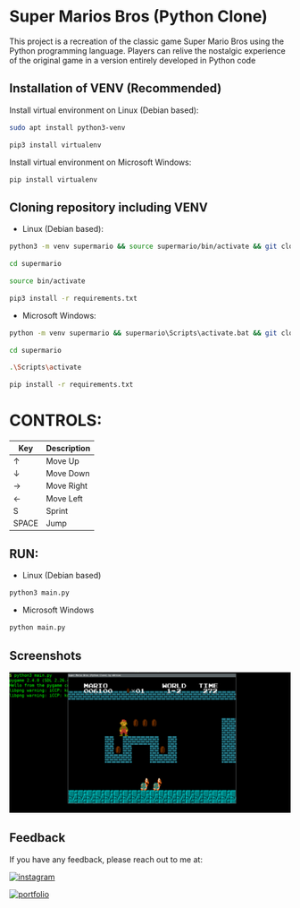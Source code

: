 
# Super Marios Bros (Python Clone)

This project is a recreation of the classic game Super Mario Bros using the Python programming language. Players can relive the nostalgic experience of the original game in a version entirely developed in Python code



## Installation of VENV (Recommended)

Install virtual environment on Linux (Debian based):

```bash
sudo apt install python3-venv
```
```bash
pip3 install virtualenv
``` 

Install virtual environment on Microsoft Windows:

```bash
pip install virtualenv
```
## Cloning repository including VENV

- Linux (Debian based):
```bash
python3 -m venv supermario && source supermario/bin/activate && git clone https//github.com/m0rniac/supermario temp_folder && mv temp_folder/* . && rm -r temp_folder && deactivate
```
```bash
cd supermario
```
```bash
source bin/activate
```
```bash
pip3 install -r requirements.txt
```


- Microsoft Windows:
```bash
python -m venv supermario && supermario\Scripts\activate.bat && git clone https://github.com/m0rniac/supermario temp_folder && move temp_folder\* . && rmdir /s /q temp_folder && deactivate
```
```bash
cd supermario
```
```bash
.\Scripts\activate
```
```bash
pip install -r requirements.txt
```
# CONTROLS:
| Key       | Description              |
|-----------|--------------------------|
| ↑         | Move Up                  |
| ↓         | Move Down                |
| →         | Move Right               |
| ←         | Move Left                |
| S         | Sprint                   |
| SPACE     | Jump                     |


## RUN:
- Linux (Debian based)
```bash
python3 main.py
```
- Microsoft Windows
```bash
python main.py
```

## Screenshots

![App Screenshot](./images/ss01.png)


## Feedback
If you have any feedback, please reach out to me at:

[![instagram](https://img.shields.io/badge/instagram-0A66C2?style=for-the-badge&logo=instagram&logoColor=white)](https://www.instagram.com/christcastr/)

[![portfolio](https://img.shields.io/badge/buy_me_a_coffee-000?style=for-the-badge&logo=ko-fi&logoColor=white)](https://www.paypal.com/paypalme/christcastr/)
